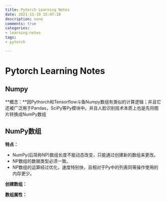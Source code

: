 ```yaml
---
title: Pytorch Learning Notes
date: 2021-11-10 15:47:18
description: none
comments: true
categories:
- learning-notes
tags:
- pytorch

---
```






# Pytorch Learning Notes

## Numpy

**概念：**因Pythorch和Tensorflow斗鱼Numpy数组有类似的计算逻辑；并且它还被广泛用于Pandas，SciPy等Py模块中。并且人脸识别技术本质上也是先将图片转换成NumPy数组

## NumPy数组

**特点：** 

- NumPy(后简称NP)数组长度不能动态改变，只能通过创建新的数组来更改。
- NP数组的数据类型必须一致。
- NP数组的运算经过优化，速度特别快，且相对于Py中的列表同等操作使用的内存更少。

**创建数组：**



**数组属性：** 

